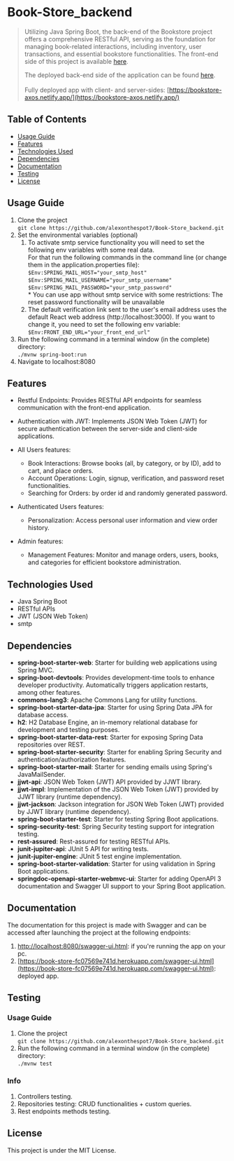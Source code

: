 # Book-Store_backend
> Utilizing Java Spring Boot, the back-end of the Bookstore project offers a comprehensive RESTful API, serving as the foundation for managing book-related interactions, including inventory, user transactions, and essential bookstore functionalities.
> The front-end side of this project is available [here](https://github.com/alexonthespot7/Book-Store_frontend).<br>
>
> The deployed back-end side of the application can be found [here](https://book-store-fc07569e741d.herokuapp.com).<br>
> <br>
> Fully deployed app with client- and server-sides: [https://bookstore-axos.netlify.app/](https://bookstore-axos.netlify.app/)

## Table of Contents
* [Usage Guide](#usage-guide)
* [Features](#features)
* [Technologies Used](#technologies-used)
* [Dependencies](#dependencies)
* [Documentation](#documentation)
* [Testing](#testing)
* [License](#license)

## Usage Guide
1. Clone the project <br>```git clone https://github.com/alexonthespot7/Book-Store_backend.git```<br>
2. Set the environmental variables (optional)<br>
    1. To activate smtp service functionality you will need to set the following env variables with some real data.<br>For that run the following commands in the command line (or change them in the application.properties file):<br>
    ```$Env:SPRING_MAIL_HOST="your_smtp_host"```<br>
    ```$Env:SPRING_MAIL_USERNAME="your_smtp_username"```<br>
    ```$Env:SPRING_MAIL_PASSWORD="your_smtp_password"```<br>
        \* You can use app without smtp service with some restrictions: The reset password functionality will be unavailable
    2. The default verification link sent to the user's email address uses the default React web address (http://localhost:3000). If you want to change it, you need to set the following env variable:<br>
    ```$Env:FRONT_END_URL="your_front_end_url"```<br>
3. Run the following command in a terminal window (in the complete) directory:<br>
```./mvnw spring-boot:run```<br>
4. Navigate to localhost:8080

## Features
- Restful Endpoints: Provides RESTful API endpoints for seamless communication with the front-end application.

- Authentication with JWT: Implements JSON Web Token (JWT) for secure authentication between the server-side and client-side applications.

- All Users features:
  - Book Interactions: Browse books (all, by category, or by ID), add to cart, and place orders.
  - Account Operations: Login, signup, verification, and password reset functionalities.
  - Searching for Orders: by order id and randomly generated password.

- Authenticated Users features:
  - Personalization: Access personal user information and view order history.

- Admin features:
  - Management Features: Monitor and manage orders, users, books, and categories for efficient bookstore administration. 

## Technologies Used
- Java Spring Boot
- RESTful APIs
- JWT (JSON Web Token)
- smtp

## Dependencies
- **spring-boot-starter-web**: Starter for building web applications using Spring MVC.
- **spring-boot-devtools**: Provides development-time tools to enhance developer productivity. Automatically triggers application restarts, among other features.
- **commons-lang3**: Apache Commons Lang for utility functions.
- **spring-boot-starter-data-jpa**: Starter for using Spring Data JPA for database access.
- **h2**: H2 Database Engine, an in-memory relational database for development and testing purposes.
- **spring-boot-starter-data-rest**: Starter for exposing Spring Data repositories over REST.
- **spring-boot-starter-security**: Starter for enabling Spring Security and authentication/authorization features.
- **spring-boot-starter-mail**: Starter for sending emails using Spring's JavaMailSender.
- **jjwt-api**: JSON Web Token (JWT) API provided by JJWT library.
- **jjwt-impl**: Implementation of the JSON Web Token (JWT) provided by JJWT library (runtime dependency).
- **jjwt-jackson**: Jackson integration for JSON Web Token (JWT) provided by JJWT library (runtime dependency).
- **spring-boot-starter-test**: Starter for testing Spring Boot applications.
- **spring-security-test**: Spring Security testing support for integration testing.
- **rest-assured**: Rest-assured for testing RESTful APIs.
- **junit-jupiter-api**: JUnit 5 API for writing tests.
- **junit-jupiter-engine**: JUnit 5 test engine implementation.
- **spring-boot-starter-validation**: Starter for using validation in Spring Boot applications.
- **springdoc-openapi-starter-webmvc-ui**: Starter for adding OpenAPI 3 documentation and Swagger UI support to your Spring Boot application.

## Documentation
The documentation for this project is made with Swagger and can be accessed after launching the project at the following endpoints: 
1. [http://localhost:8080/swagger-ui.html](http://localhost:8080/swagger-ui.html): if you're running the app on your pc.
2. [https://book-store-fc07569e741d.herokuapp.com/swagger-ui.html](https://book-store-fc07569e741d.herokuapp.com/swagger-ui.html): deployed app.

## Testing
### Usage Guide
1. Clone the project <br>```git clone https://github.com/alexonthespot7/Book-Store_backend.git```<br>
2. Run the following command in a terminal window (in the complete) directory:<br>
```./mvnw test```<br>
### Info
1. Controllers testing.
2. Repositories testing: CRUD functionalities + custom queries.
3. Rest endpoints methods testing.

## License
This project is under the MIT License.
